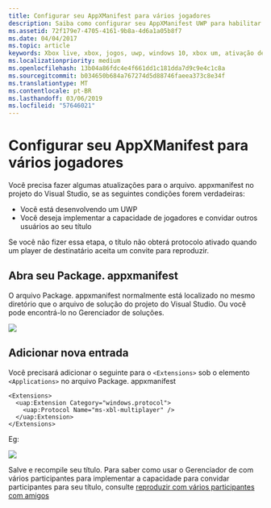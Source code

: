 ```yaml
---
title: Configurar seu AppXManifest para vários jogadores
description: Saiba como configurar seu AppXManifest UWP para habilitar os convites para múltiplos jogadores do Xbox Live.
ms.assetid: 72f179e7-4705-4161-9b8a-4d6a1a05b8f7
ms.date: 04/04/2017
ms.topic: article
keywords: Xbox live, xbox, jogos, uwp, windows 10, xbox um, ativação de protocolo, com vários participantes
ms.localizationpriority: medium
ms.openlocfilehash: 13b04a86fdc4e4f661dd1c181dda7d9c9e4c1c8a
ms.sourcegitcommit: b034650b684a767274d5d88746faeea373c8e34f
ms.translationtype: MT
ms.contentlocale: pt-BR
ms.lasthandoff: 03/06/2019
ms.locfileid: "57646021"
---
```

# <a name="configure-your-appxmanifest-for-multiplayer"></a>Configurar seu AppXManifest para vários jogadores

Você precisa fazer algumas atualizações para o arquivo. appxmanifest no projeto do Visual Studio, se as seguintes condições forem verdadeiras:
- Você está desenvolvendo um UWP
- Você deseja implementar a capacidade de jogadores e convidar outros usuários ao seu título

Se você não fizer essa etapa, o título não obterá protocolo ativado quando um player de destinatário aceita um convite para reproduzir.

## <a name="open-your-packageappxmanifest"></a>Abra seu Package. appxmanifest

O arquivo Package. appxmanifest normalmente está localizado no mesmo diretório que o arquivo de solução do projeto do Visual Studio.  Ou você pode encontrá-lo no Gerenciador de soluções.

![](../../images/multiplayer/multiplayer_open_appxmanifest.png)

## <a name="add-new-entry"></a>Adicionar nova entrada

Você precisará adicionar o seguinte para o ```<Extensions>``` sob o elemento ```<Applications>``` no arquivo Package. appxmanifest

```
<Extensions>
  <uap:Extension Category="windows.protocol">
    <uap:Protocol Name="ms-xbl-multiplayer" />
  </uap:Extension>
</Extensions>
```

Eg:

![](../../images/multiplayer/multiplayer_appxmanifest_changes.png)

Salve e recompile seu título.  Para saber como usar o Gerenciador de com vários participantes para implementar a capacidade para convidar participantes para seu título, consulte [reproduzir com vários participantes com amigos](../multiplayer-manager/play-multiplayer-with-friends.md)
